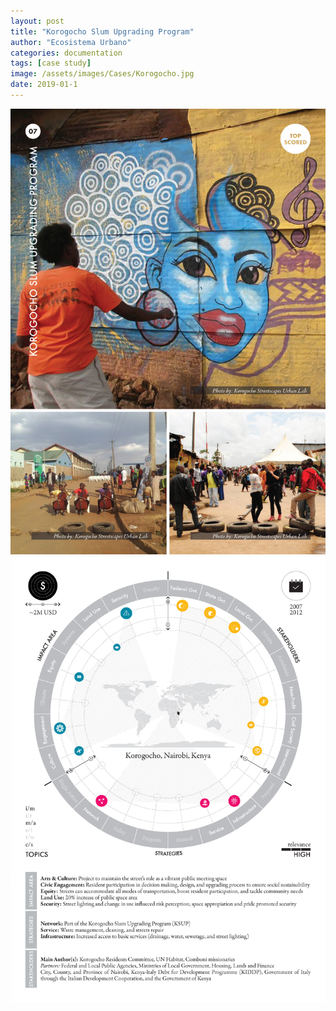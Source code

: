 ```yaml
---
layout: post
title: "Korogocho Slum Upgrading Program"
author: "Ecosistema Urbano"
categories: documentation
tags: [case study]
image: /assets/images/Cases/Korogocho.jpg
date: 2019-01-1
---
```


![Korogocho0](/assets/images/Cases/Korogocho0.jpg)
![Korogocho1](/assets/images/Cases/Korogocho1.jpg)
